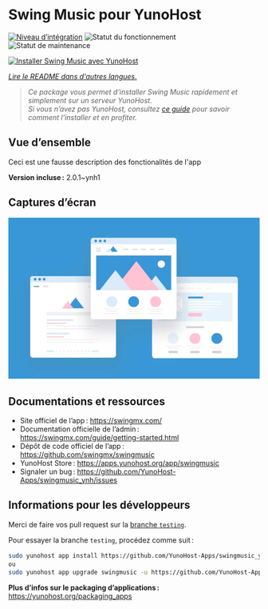 <!--
Nota bene : ce README est automatiquement généré par <https://github.com/YunoHost/apps/tree/master/tools/readme_generator>
Il NE doit PAS être modifié à la main.
-->

# Swing Music pour YunoHost

[![Niveau d’intégration](https://apps.yunohost.org/badge/integration/swingmusic)](https://ci-apps.yunohost.org/ci/apps/swingmusic/)
![Statut du fonctionnement](https://apps.yunohost.org/badge/state/swingmusic)
![Statut de maintenance](https://apps.yunohost.org/badge/maintained/swingmusic)

[![Installer Swing Music avec YunoHost](https://install-app.yunohost.org/install-with-yunohost.svg)](https://install-app.yunohost.org/?app=swingmusic)

*[Lire le README dans d'autres langues.](./ALL_README.md)*

> *Ce package vous permet d’installer Swing Music rapidement et simplement sur un serveur YunoHost.*  
> *Si vous n’avez pas YunoHost, consultez [ce guide](https://yunohost.org/install) pour savoir comment l’installer et en profiter.*

## Vue d’ensemble

Ceci est une fausse description des fonctionalités de l'app


**Version incluse :** 2.0.1~ynh1

## Captures d’écran

![Capture d’écran de Swing Music](./doc/screenshots/example.jpg)

## Documentations et ressources

- Site officiel de l’app : <https://swingmx.com/>
- Documentation officielle de l’admin : <https://swingmx.com/guide/getting-started.html>
- Dépôt de code officiel de l’app : <https://github.com/swingmx/swingmusic>
- YunoHost Store : <https://apps.yunohost.org/app/swingmusic>
- Signaler un bug : <https://github.com/YunoHost-Apps/swingmusic_ynh/issues>

## Informations pour les développeurs

Merci de faire vos pull request sur la [branche `testing`](https://github.com/YunoHost-Apps/swingmusic_ynh/tree/testing).

Pour essayer la branche `testing`, procédez comme suit :

```bash
sudo yunohost app install https://github.com/YunoHost-Apps/swingmusic_ynh/tree/testing --debug
ou
sudo yunohost app upgrade swingmusic -u https://github.com/YunoHost-Apps/swingmusic_ynh/tree/testing --debug
```

**Plus d’infos sur le packaging d’applications :** <https://yunohost.org/packaging_apps>
